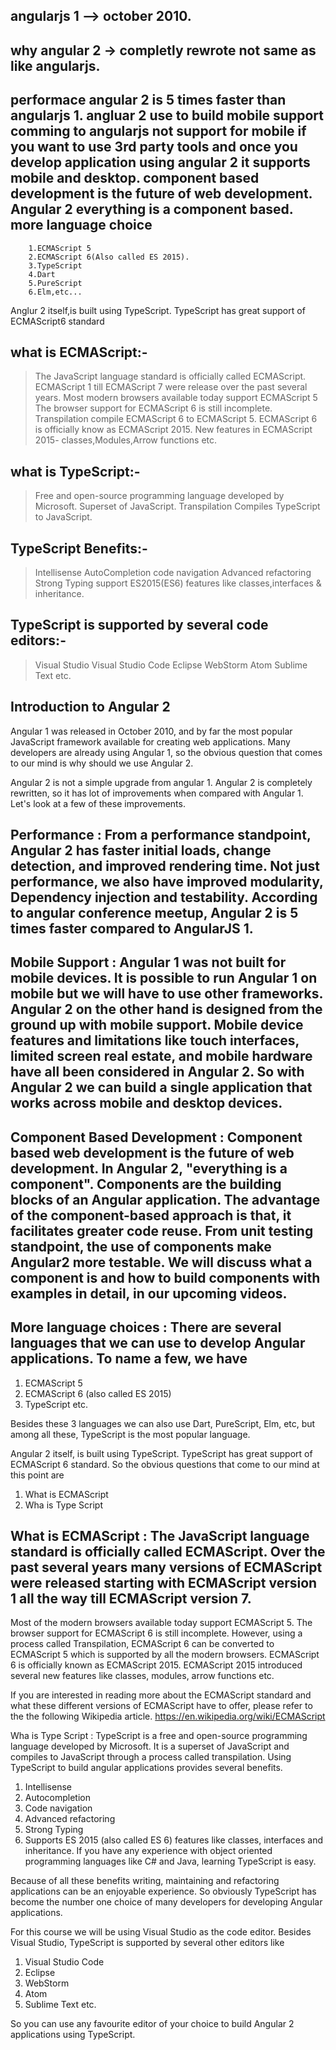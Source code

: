 angularjs 1 --> october 2010.
----
why angular 2 -> completly rewrote not same as like angularjs.
---
performace angular 2 is 5 times faster than angularjs 1.
angluar 2 use to build mobile support comming to angularjs not support for mobile if you want to use 3rd party tools and once you develop application using angular 2 it supports mobile and desktop.
component based development is the future of web development. Angular 2 everything is a component based.
more language choice
---
		1.ECMAScript 5
		2.ECMAScript 6(Also called ES 2015).
		3.TypeScript
		4.Dart
		5.PureScript
		6.Elm,etc...

Anglur 2 itself,is built using TypeScript. TypeScript has great support of ECMAScript6 standard

what is ECMAScript:-
---
> The JavaScript language standard is officially called ECMAScript.
> ECMAScript 1 till ECMAScript 7 were release over the past several years.
> Most modern browsers available today support ECMAScript 5
> The browser support for ECMAScript 6 is still incomplete.
> Transpilation compile ECMAScript 6 to ECMAScript 5.
> ECMAScript 6 is officially know as ECMAScript 2015.
> New features in ECMAScript 2015- classes,Modules,Arrow functions etc.

what is TypeScript:-
---
> Free and open-source programming language developed by Microsoft.
> Superset of JavaScript.
> Transpilation Compiles TypeScript to JavaScript.

TypeScript Benefits:-
---
> Intellisense
> AutoCompletion
> code navigation
> Advanced refactoring
> Strong Typing
> support ES2015(ES6) features like classes,interfaces & inheritance.

TypeScript is supported by several code editors:-
---

> Visual Studio
> Visual Studio Code
> Eclipse
> WebStorm
> Atom
> Sublime Text etc.

Introduction to Angular 2
---

Angular 1 was released in October 2010, and by far the most popular JavaScript framework available for creating web applications. Many developers are already using Angular 1, so the obvious question that comes to our mind is why should we use Angular 2. 

Angular 2 is not a simple upgrade from angular 1. Angular 2 is completely rewritten, so it has lot of improvements when compared with Angular 1. Let's look at a few of these improvements. 



Performance : From a performance standpoint, Angular 2 has faster initial loads, change detection, and improved rendering time. Not just performance, we also have improved modularity, Dependency injection and testability. According to angular conference meetup, Angular 2 is 5 times faster compared to AngularJS 1. 
---


Mobile Support : Angular 1 was not built for mobile devices. It is possible to run Angular 1 on mobile but we will have to use other frameworks. Angular 2 on the other hand is designed from the ground up with mobile support. Mobile device features and limitations like touch interfaces, limited screen real estate, and mobile hardware have all been considered in Angular 2. So with Angular 2 we can build a single application that works across mobile and desktop devices.
---
Component Based Development : Component based web development is the future of web development. In Angular 2, "everything is a component". Components are the building blocks of an Angular application. The advantage of the component-based approach is that, it facilitates greater code reuse. From unit testing standpoint, the use of components make Angular2 more testable. We will discuss what a component is and how to build components with examples in detail, in our upcoming videos. 
---
More language choices : There are several languages that we can use to develop Angular applications. To name a few, we have
---
1. ECMAScript 5
2. ECMAScript 6 (also called ES 2015)
3. TypeScript etc. 

Besides these 3 languages we can also use Dart, PureScript, Elm, etc, but among all these, TypeScript is the most popular language.  

Angular 2 itself, is built using TypeScript. TypeScript has great support of ECMAScript 6 standard. So the obvious questions that come to our mind at this point are 
1. What is ECMAScript 
2. Wha is Type Script

What is ECMAScript : The JavaScript language standard is officially called ECMAScript. Over the past several years many versions of ECMAScript were released starting with ECMAScript version 1 all the way till ECMAScript version 7.
---

Most of the modern browsers available today support ECMAScript 5. The browser support for ECMAScript 6 is still incomplete. However, using a process called Transpilation, ECMAScript 6 can be converted to ECMAScript 5 which is supported by all the modern browsers. ECMAScript 6 is officially known as ECMAScript 2015. ECMAScript 2015 introduced several new features like classes, modules, arrow functions etc.

If you are interested in reading more about the ECMAScript standard and what these different versions of ECMAScript have to offer, please refer to the the following Wikipedia article.
https://en.wikipedia.org/wiki/ECMAScript

Wha is Type Script : TypeScript is a free and open-source programming language developed by Microsoft. It is a superset of JavaScript and compiles to JavaScript through a process called transpilation. Using TypeScript to build angular applications provides several benefits.
1. Intellisense 
2. Autocompletion
3. Code navigation
4. Advanced refactoring
5. Strong Typing
6. Supports ES 2015 (also called ES 6) features like classes, interfaces and inheritance. If you have any experience with object oriented programming languages like C# and Java, learning TypeScript is easy.

Because of all these benefits writing, maintaining and refactoring applications can be an enjoyable experience. So obviously TypeScript has become the number one choice of many developers for developing Angular applications.

For this course we will be using Visual Studio as the code editor. Besides Visual Studio, TypeScript is supported by several other editors like
1. Visual Studio Code
2. Eclipse
3. WebStorm
4. Atom
5. Sublime Text etc.

So you can use any favourite editor of your choice to build Angular 2 applications using TypeScript.

	
	
